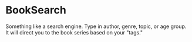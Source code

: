 # BookSearch
Something like a search engine. Type in author, genre, topic, or age group. It will direct you to the book series based on your "tags."
